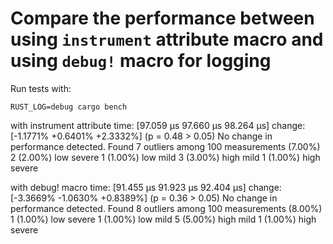 

# Compare the performance between using `instrument` attribute macro and using `debug!` macro for logging

Run tests with:

```
RUST_LOG=debug cargo bench
```

with instrument attribute
                        time:   [97.059 µs 97.660 µs 98.264 µs]
                        change: [-1.1771% +0.6401% +2.3332%] (p = 0.48 > 0.05)
                        No change in performance detected.
Found 7 outliers among 100 measurements (7.00%)
  2 (2.00%) low severe
  1 (1.00%) low mild
  3 (3.00%) high mild
  1 (1.00%) high severe


with debug! macro       time:   [91.455 µs 91.923 µs 92.404 µs]
                        change: [-3.3669% -1.0630% +0.8389%] (p = 0.36 > 0.05)
                        No change in performance detected.
Found 8 outliers among 100 measurements (8.00%)
  1 (1.00%) low severe
  1 (1.00%) low mild
  5 (5.00%) high mild
  1 (1.00%) high severe
